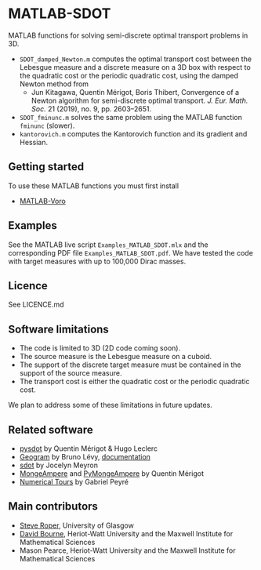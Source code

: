 # MATLAB-SDOT

MATLAB functions for solving semi-discrete optimal transport problems in 3D.
* ``SDOT_damped_Newton.m`` computes the optimal transport cost between the Lebesgue measure and a discrete measure on a 3D box with respect to the quadratic cost or the periodic quadratic cost, using the damped Newton method from
    * Jun Kitagawa, Quentin Mérigot, Boris Thibert, Convergence of a Newton algorithm for semi-discrete optimal transport. *J. Eur. Math. Soc.* 21 (2019), no. 9, pp. 2603–2651.
* ``SDOT_fminunc.m`` solves the same problem using the MATLAB function ``fminunc`` (slower). 
* ``kantorovich.m`` computes the Kantorovich function and its gradient and Hessian.

## Getting started ##

To use these MATLAB functions you must first install
* [MATLAB-Voro](https://github.com/smr29git/MATLAB-Voro)

## Examples ##

See the MATLAB live script ``Examples_MATLAB_SDOT.mlx`` and the corresponding PDF file ``Examples_MATLAB_SDOT.pdf``. We have tested the code with target measures with up to 100,000 Dirac masses.

## Licence ##

See LICENCE.md

## Software limitations ##

* The code is limited to 3D (2D code coming soon).
* The source measure is the Lebesgue measure on a cuboid.
* The support of the discrete target measure must be contained in the support of the source measure.
* The transport cost is either the quadratic cost or the periodic quadratic cost.

We plan to address some of these limitations in future updates.

## Related software ##

* [pysdot](https://github.com/sd-ot/pysdot) by Quentin Mérigot & Hugo Leclerc
* [Geogram](https://github.com/BrunoLevy/geogram) by Bruno Lévy, [documentation](https://brunolevy.github.io/geogram/dir_dfcc9fc6d69b9d57f9f159e89cabbae9.html) 
* [sdot](https://github.com/nyorem/sdot) by Jocelyn Meyron
* [MongeAmpere](https://github.com/mrgt/MongeAmpere) and [PyMongeAmpere](https://github.com/mrgt/PyMongeAmpere) by Quentin Mérigot
* [Numerical Tours](https://nbviewer.org/github/gpeyre/numerical-tours/blob/master/matlab/optimaltransp_7_semidiscrete.ipynb)  by Gabriel Peyré

## Main contributors ##

* [Steve Roper](https://www.gla.ac.uk/schools/mathematicsstatistics/staff/stevenroper/#), University of Glasgow
* [David Bourne](http://www.macs.hw.ac.uk/~db92/), Heriot-Watt University and the Maxwell Institute for Mathematical Sciences
* Mason Pearce, Heriot-Watt University and the Maxwell Institute for Mathematical Sciences
